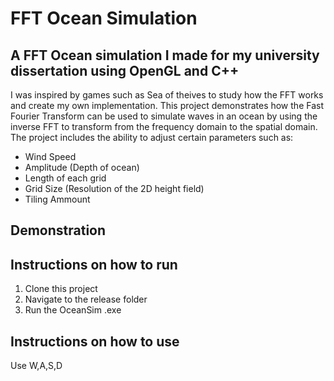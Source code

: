 # FFT Ocean Simulation 

## A FFT Ocean simulation I made for my university dissertation using OpenGL and C++

I was inspired by games such as Sea of theives to study how the FFT works and create my own implementation. This project demonstrates how the Fast Fourier Transform can be used to simulate waves in an ocean by using the inverse FFT to transform from the frequency domain to the spatial domain. The project includes the ability to adjust certain parameters such as:
* Wind Speed
* Amplitude (Depth of ocean)
* Length of each grid
* Grid Size (Resolution of the 2D height field)
* Tiling Ammount

## Demonstration


## Instructions on how to run
1. Clone this project
2. Navigate to the release folder
3. Run the OceanSim .exe

## Instructions on how to use
Use W,A,S,D 
